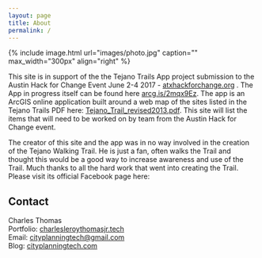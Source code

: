 ```yaml
---
layout: page
title: About
permalink: /
---
```


{% include image.html url="images/photo.jpg" caption="" max_width="300px" align="right" %}

This site is in support of the the Tejano Trails App project submission to the Austin Hack for Change Event June 2-4 2017 - [atxhackforchange.org] . The App in progress itself can be found here [arcg.is/2mqx9Ez]. The app is an ArcGIS online application built around a web map of the sites listed in the Tejano Trails PDF here: [Tejano_Trail_revised2013.pdf]. This site will list the items that will need to be worked on by team from the Austin Hack for Change event. 

The creator of this site and the app was in no way involved in the creation of the Tejano Walking Trail. He is just a fan, often walks the Trail and thought this would be a good way to increase awareness and use of the Trail. Much thanks to all the hard work that went into creating the Trail. Please visit its official Facebook page here:    

## Contact

Charles Thomas <br />
Portfolio: [charlesleroythomasjr.tech] <br />
Email: [cityplanningtech@gmail.com]<br />
Blog: [cityplanningtech.com]<br />


[charlesleroythomasjr.tech]: http://charlesleroythomasjr.tech/
[cityplanningtech@gmail.com]: mailto:cityplanningtech@gmail.com
[cityplanningtech.com]: http://cityplanningtech.com
[atxhackforchange.org]: http://atxhackforchange.org/
[arcg.is/2mqx9Ez]: http://arcg.is/2mqx9Ez
[Tejano_Trail_revised2013.pdf]: https://www.preservationaustin.org/uploads/Tejano_Trail_revised2013.pdf
[atxhackforchange.org]: http://atxhackforchange.org/
